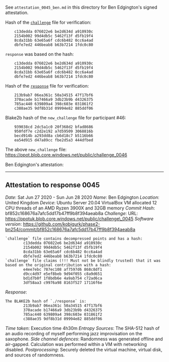 See `attestation_0045_ben.md` in this directory for Ben Edgington's signed attestation.

Hash of the [`challenge`](https://ppot.blob.core.windows.net/public/challenge_0045) file for verification:

```
    c13dedda 076022e6 be2d634d a910930c
    2154b002 99d4db5c 5462f13f d5fb19f4
    8cda31bb 63e65a6f cdc6b482 0cc6a4ad
    dbfe7ed2 446beab8 b63b7214 1fdc0c80
```

`response` was based on the hash:

```
    c13dedda 076022e6 be2d634d a910930c
    2154b002 99d4db5c 5462f13f d5fb19f4
    8cda31bb 63e65a6f cdc6b482 0cc6a4ad
    dbfe7ed2 446beab8 b63b7214 1fdc0c80
```

Hash of the [`response`](https://ppot.blob.core.windows.net/public/response_0045_ben) file for verification:

```
    213b9ab7 06ea361c 50a34515 47f17bf6
    370acade b17466a9 3db23b9b d4326375
    785ac440 639809a4 398c603e 031861f2
    c388ae35 9df8b31d 09994e82 885ddf06
```

Blake2b hash of the `new_challenge` file for participant #46:

```
    939038cd 2dc5a1c0 20f368d2 bfad8686
    950fdf7e c2d2e192 a7d59509 3068816b
    becd914b a293dd8a cb6d18c7 b5116b66
    ea54d915 d47a89cc fbe2d5a3 444dfbed
```

The above `new_challenge` file: https://ppot.blob.core.windows.net/public/challenge_0046

Ben Edgington's attestation:
***
Attestation to response 0045
----------------------------

*Date*: Sat Jun 27 2020 - Sun Jun 28 2020
*Name*: Ben Edgington
*Location*: United Kingdom
*Device*: Ubuntu Server 20.04 VirtualBox VM allocated 12 CPU threads of an AMD Ryzen 3900X and 32GB memory
*Commit Hash*: bf852c168676a7afc5dd17b47ff9b8f394aeab8a
*Challenge*: URL: https://ppotuk.blob.core.windows.net/public/challenge\_0045
*Software version*: https://github.com/kobigurk/phase2-bn254/commit/bf852c168676a7afc5dd17b47ff9b8f394aeab8a

```
`challenge` file contains decompressed points and has a hash:
        c13dedda 076022e6 be2d634d a910930c
        2154b002 99d4db5c 5462f13f d5fb19f4
        8cda31bb 63e65a6f cdc6b482 0cc6a4ad
        dbfe7ed2 446beab8 b63b7214 1fdc0c80
`challenge` file claims (!!! Must not be blindly trusted) that it was based on the original contribution with a hash:
        e4ee7ebc 787ec108 af7597d6 868c8df1
        d9cc4d97 e5ef8beb 9d94f055 c8a9d651
        bd1d7b0f 1f8bdb6e 4a9ab754 c72ad6ca
        3df58aa3 c9976a98 8163f527 17116f6e
```

*Response*:
```
The BLAKE2b hash of `./response` is:
        213b9ab7 06ea361c 50a34515 47f17bf6
        370acade b17466a9 3db23b9b d4326375
        785ac440 639809a4 398c603e 031861f2
        c388ae35 9df8b31d 09994e82 885ddf06
```

*Time taken*: Execution time 4h30m
*Entropy Sources*: The SHA-512 hash of an audio recording of myself performing jazz improvisation on the saxophone.
*Side channel defences*: Randomness was generated offline and air-gapped. Calculation was performed within a VM with networking disabled.
*Postprocessing*: Securely deleted the virtual machine, virtual disk, and sources of randomness.
